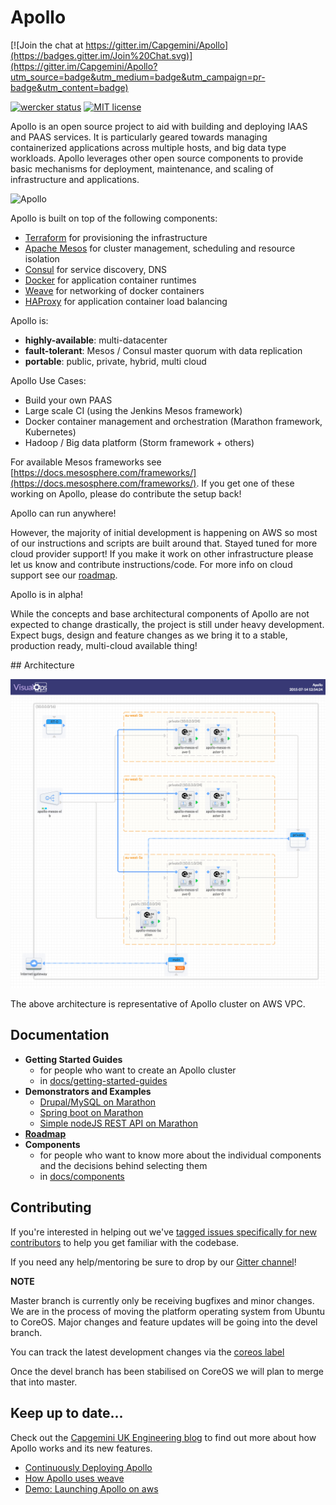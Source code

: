 Apollo
======
[![Join the chat at https://gitter.im/Capgemini/Apollo](https://badges.gitter.im/Join%20Chat.svg)](https://gitter.im/Capgemini/Apollo?utm_source=badge&utm_medium=badge&utm_campaign=pr-badge&utm_content=badge)

[![wercker status](https://app.wercker.com/status/71503ff3fde8b162b72e2cc094f52679/s/master "wercker status")](https://app.wercker.com/project/bykey/71503ff3fde8b162b72e2cc094f52679)
[![MIT license](http://img.shields.io/badge/license-MIT-brightgreen.svg)](http://opensource.org/licenses/MIT)


Apollo is an open source project to aid with building and deploying IAAS and
PAAS services. It is particularly geared towards managing containerized applications
across multiple hosts, and big data type workloads. Apollo leverages other
open source components to provide basic mechanisms for deployment, maintenance,
and scaling of infrastructure and applications.

![Apollo](https://cloud.githubusercontent.com/assets/1230698/10170455/df48a3d8-66cc-11e5-8b22-669289975f78.png)

Apollo is built on top of the following components:

* [Terraform](https://www.terraform.io/) for provisioning the infrastructure
* [Apache Mesos](http://mesos.apache.org/) for cluster management, scheduling and resource isolation
* [Consul](http://consul.io) for service discovery, DNS
* [Docker](http://docker.io) for application container runtimes
* [Weave](https://github.com/weaveworks/weave) for networking of docker containers
* [HAProxy](http://www.haproxy.org) for application container load balancing

Apollo is:

* **highly-available**: multi-datacenter
* **fault-tolerant**: Mesos / Consul master quorum with data replication
* **portable**: public, private, hybrid, multi cloud

Apollo Use Cases:

* Build your own PAAS
* Large scale CI (using the Jenkins Mesos framework)
* Docker container management and orchestration (Marathon framework, Kubernetes)
* Hadoop / Big data platform (Storm framework + others)

For available Mesos frameworks see [https://docs.mesosphere.com/frameworks/](https://docs.mesosphere.com/frameworks/). If you get one of these working on Apollo, please do contribute the setup
back!

Apollo can run anywhere!

However, the majority of initial development is happening on AWS so most of our instructions and scripts are built around that. Stayed tuned for more cloud provider support! If you make it work on other infrastructure please let us know and contribute instructions/code. For more info on cloud
support see our [roadmap](docs/roadmap.md).

Apollo is in alpha!

While the concepts and base architectural components of Apollo are not expected to change drastically, the project is still under heavy development. Expect bugs, design and feature changes as we bring it to a stable, production ready, multi-cloud available thing!

## Architecture

![architecture](docs/architecture.png)

The above architecture is representative of Apollo cluster on AWS VPC.

## Documentation
 - **Getting Started Guides**
    - for people who want to create an Apollo cluster
    - in [docs/getting-started-guides](docs/getting-started-guides)
 - **Demonstrators and Examples**
    - [Drupal/MySQL on Marathon](examples/drupal-mysql)
    - [Spring boot on Marathon](examples/spring-boot)
    - [Simple nodeJS REST API on Marathon](examples/nodejs-rest-api)
 - **[Roadmap](docs/roadmap.md)**
 - **Components**
    - for people who want to know more about the individual components and the
    decisions behind selecting them
    - in [docs/components](docs/components)

## Contributing

If you're interested in helping out we've [tagged issues specifically for new contributors](https://github.com/Capgemini/Apollo/labels/new%20contributor)
to help you get familiar with the codebase.

If you need any help/mentoring be sure to drop by our [Gitter channel](https://gitter.im/Capgemini/Apollo?utm_source=badge&utm_medium=badge&utm_campaign=pr-badge&utm_content=badge)!

**NOTE**

Master branch is currently only be receiving bugfixes and minor changes. We are in the process of moving the platform operating system from Ubuntu to CoreOS.
Major changes and feature updates will be going into the devel branch.

You can track the latest development changes via the [coreos label](https://github.com/Capgemini/Apollo/labels/coreos)

Once the devel branch has been stabilised on CoreOS we will plan to merge that into master.

## Keep up to date...

Check out the [Capgemini UK Engineering blog](http://capgemini.github.io/) to find out more about how Apollo works and its new features.

* [Continuously Deploying Apollo](http://capgemini.github.io/open%20source/continuously-deploying-apollo)
* [How Apollo uses weave](http://capgemini.github.io/devops/how-apollo-uses-weave)
* [Demo: Launching Apollo on aws](http://capgemini.github.io/devops/apollo-launch-aws)
